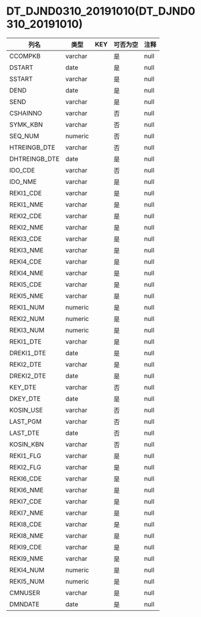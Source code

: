 # DT_DJND0310_20191010(DT_DJND0310_20191010)
| 列名   | 类型   | KEY  | 可否为空 | 注释   |
| ---- | ---- | ---- | ---- | ---- |
|CCOMPKB|varchar||是|null|
|DSTART|date||是|null|
|SSTART|varchar||是|null|
|DEND|date||是|null|
|SEND|varchar||是|null|
|CSHAINNO|varchar||否|null|
|SYMK_KBN|varchar||否|null|
|SEQ_NUM|numeric||否|null|
|HTREINGB_DTE|varchar||否|null|
|DHTREINGB_DTE|date||是|null|
|IDO_CDE|varchar||否|null|
|IDO_NME|varchar||是|null|
|REKI1_CDE|varchar||是|null|
|REKI1_NME|varchar||是|null|
|REKI2_CDE|varchar||是|null|
|REKI2_NME|varchar||是|null|
|REKI3_CDE|varchar||是|null|
|REKI3_NME|varchar||是|null|
|REKI4_CDE|varchar||是|null|
|REKI4_NME|varchar||是|null|
|REKI5_CDE|varchar||是|null|
|REKI5_NME|varchar||是|null|
|REKI1_NUM|numeric||是|null|
|REKI2_NUM|numeric||是|null|
|REKI3_NUM|numeric||是|null|
|REKI1_DTE|varchar||是|null|
|DREKI1_DTE|date||是|null|
|REKI2_DTE|varchar||是|null|
|DREKI2_DTE|date||是|null|
|KEY_DTE|varchar||否|null|
|DKEY_DTE|date||是|null|
|KOSIN_USE|varchar||否|null|
|LAST_PGM|varchar||否|null|
|LAST_DTE|date||否|null|
|KOSIN_KBN|varchar||否|null|
|REKI1_FLG|varchar||是|null|
|REKI2_FLG|varchar||是|null|
|REKI6_CDE|varchar||是|null|
|REKI6_NME|varchar||是|null|
|REKI7_CDE|varchar||是|null|
|REKI7_NME|varchar||是|null|
|REKI8_CDE|varchar||是|null|
|REKI8_NME|varchar||是|null|
|REKI9_CDE|varchar||是|null|
|REKI9_NME|varchar||是|null|
|REKI4_NUM|numeric||是|null|
|REKI5_NUM|numeric||是|null|
|CMNUSER|varchar||是|null|
|DMNDATE|date||是|null|
